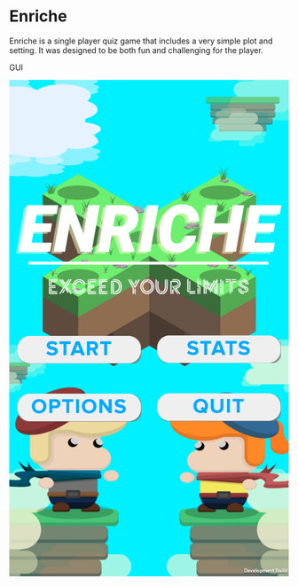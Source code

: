# Enriche
 
Enriche is a single player quiz game that includes a very simple plot and setting. It was designed to be both fun and challenging for the player.

GUI

![Start Screen](https://github.com/Kuroh00/Enriche/blob/main/docs/start_screen.png)
